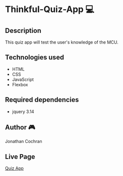 # Thinkful-Quiz-App :computer:
## Description 
This quiz app will test the user's knowledge of the MCU.  
## Technologies used
- HTML
- CSS
- JavaScript
- Flexbox

## Required dependencies
- jquery 3.14

## Author :video_game: 
Jonathan Cochran

## Live Page
[Quiz App](https://jcochran206.github.io/Thinkful-Quiz-App/)